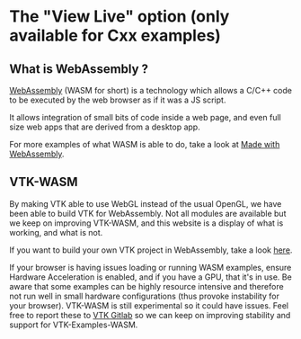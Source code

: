 # The "View Live" option (only available for Cxx examples)

## What is WebAssembly ?

[WebAssembly](https://webassembly.org/) (WASM for short) is a technology which
allows a C/C++ code to be executed by the web browser as if it was a JS script.

It allows integration of small bits of code inside a web page,
and even full size web apps that are derived from a desktop app.

For more examples of what WASM is able to do, take a look at
[Made with WebAssembly](https://madewithwebassembly.com/).

## VTK-WASM

By making VTK able to use WebGL instead of the usual OpenGL,
we have been able to build VTK for WebAssembly. Not all modules are available
but we keep on improving VTK-WASM, and this website is a display of what is
working, and what is not.

If you want to build your own VTK project in WebAssembly, take a look [here](3_BuildingWASM).

If your browser is having issues loading or running WASM examples, ensure
Hardware Acceleration is enabled, and if you have a GPU, that it's in use.
Be aware that some examples can be highly resource intensive and therefore not run
well in small hardware configurations (thus provoke instability for your browser).
VTK-WASM is still experimental so it could have issues. Feel free to report these
to [VTK Gitlab](https://gitlab.kitware.com/vtk/vtk/-/issues) so we can keep on improving
stability and support for VTK-Examples-WASM.
